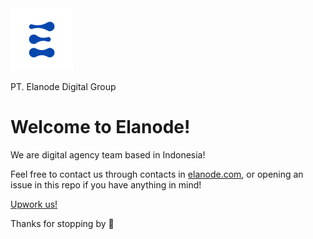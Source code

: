 <img src="/elanode-icon-blue.jpg" width="100"/>

PT. Elanode Digital Group 

# Welcome to Elanode!

We are digital agency team based in Indonesia!

Feel free to contact us through contacts in [elanode.com](https://elanode.com), or opening an issue in this repo if you have anything in mind!

[Upwork us!](https://www.upwork.com/agencies/~01cf75f607d164f17b)

Thanks for stopping by 🚀

